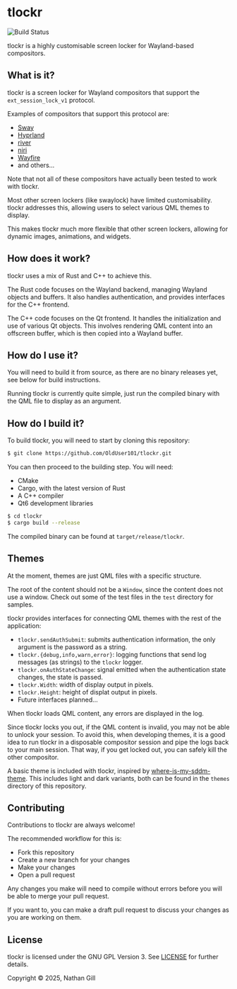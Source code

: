 # tlockr

![Build Status](https://github.com/OldUser101/tlockr/actions/workflows/default.yml/badge.svg)

tlockr is a highly customisable screen locker for Wayland-based compositors.

## What is it?

tlockr is a screen locker for Wayland compositors that support the `ext_session_lock_v1` protocol. 

Examples of compositors that support this protocol are:

- [Sway](https://github.com/swaywm/sway)
- [Hyprland](https://github.com/hyprwm/Hyprland)
- [river](https://codeberg.org/river/river)
- [niri](https://github.com/YaLTeR/niri)
- [Wayfire](https://github.com/WayfireWM/wayfire)
- and others...

Note that not all of these compositors have actually been tested to work with tlockr.

Most other screen lockers (like swaylock) have limited customisability. tlockr addresses this, allowing users to select various QML themes to display.

This makes tlockr much more flexible that other screen lockers, allowing for dynamic images, animations, and widgets.

## How does it work?

tlockr uses a mix of Rust and C++ to achieve this.

The Rust code focuses on the Wayland backend, managing Wayland objects and buffers. It also handles authentication, and provides interfaces for the C++ frontend.

The C++ code focuses on the Qt frontend. It handles the initialization and use of various Qt objects. This involves rendering QML content into an offscreen buffer, which is then copied into a Wayland buffer.

## How do I use it?

You will need to build it from source, as there are no binary releases yet, see below for build instructions.

Running tlockr is currently quite simple, just run the compiled binary with the QML file to display as an argument. 

## How do I build it?

To build tlockr, you will need to start by cloning this repository:

```sh
$ git clone https://github.com/OldUser101/tlockr.git
```

You can then proceed to the building step. You will need:

- CMake
- Cargo, with the latest version of Rust
- A C++ compiler
- Qt6 development libraries

```sh
$ cd tlockr
$ cargo build --release
```

The compiled binary can be found at `target/release/tlockr`.

## Themes

At the moment, themes are just QML files with a specific structure.

The root of the content should not be a `Window`, since the content does not use a window. Check out some of the test files in the `test` directory for samples.

tlockr provides interfaces for connecting QML themes with the rest of the application:

- `tlockr.sendAuthSubmit`: submits authentication information, the only argument is the password as a string.
- `tlockr.{debug,info,warn,error}`: logging functions that send log messages (as strings) to the `tlockr` logger.
- `tlockr.onAuthStateChange`: signal emitted when the authentication state changes, the state is passed.
- `tlockr.Width`: width of display output in pixels.
- `tlockr.Height`: height of displat output in pixels.
- Future interfaces planned...

When tlockr loads QML content, any errors are displayed in the log.

Since tlockr locks you out, if the QML content is invalid, you may not be able to unlock your session.
To avoid this, when developing themes, it is a good idea to run tlockr in a disposable compositor session and
pipe the logs back to your main session. That way, if you get locked out, you can safely kill the other
compositor.

A basic theme is included with tlockr, inspired by [where-is-my-sddm-theme](https://github.com/stepanzubkov/where-is-my-sddm-theme). This includes light and dark variants,
both can be found in the `themes` directory of this repository.

## Contributing

Contributions to tlockr are always welcome!

The recommended workflow for this is:

- Fork this repository
- Create a new branch for your changes
- Make your changes
- Open a pull request

Any changes you make will need to compile without errors before you will be able to merge your pull request.

If you want to, you can make a draft pull request to discuss your changes as you are working on them.

## License

tlockr is licensed under the GNU GPL Version 3. See [LICENSE](https://github.com/OldUser101/tlockr?tab=GPL-3.0-1-ov-file) for further details.

Copyright © 2025, Nathan Gill
